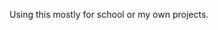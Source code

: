 Using this mostly for school or my own projects.

<!---
SeanRP/SeanRP is a ✨ special ✨ repository because its `README.md` (this file) appears on your GitHub profile.
You can click the Preview link to take a look at your changes.
--->
